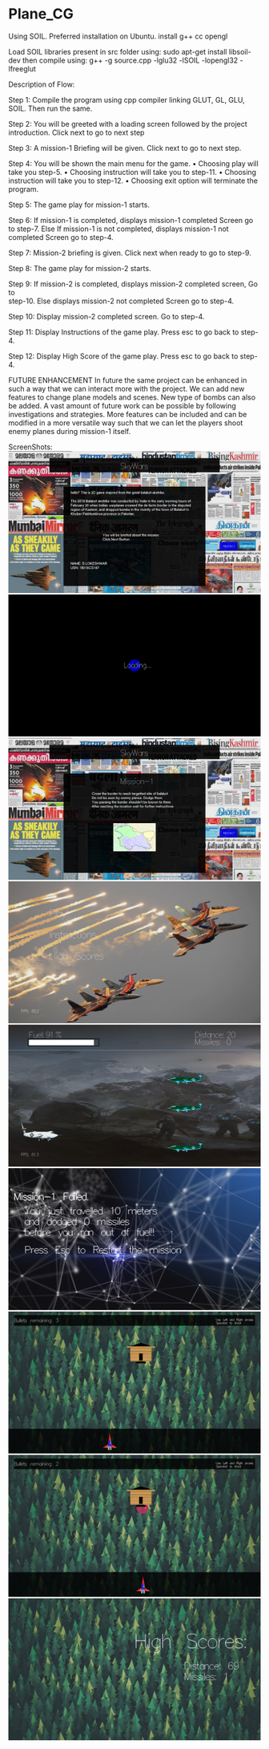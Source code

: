 # Plane_CG

Using SOIL.
Preferred installation on Ubuntu.
install 
g++
cc
opengl

Load SOIL libraries present in src folder
using:
sudo apt-get install libsoil-dev
then compile using:
g++ -g source.cpp -lglu32 -lSOIL -lopengl32 -lfreeglut

Description of Flow:

Step 1: Compile the program using cpp compiler linking GLUT, GL, GLU,	SOIL. Then run the same.

Step 2: You will be greeted with a loading screen followed by the project	introduction. Click next to go to next step

Step 3: A mission-1 Briefing will be given. Click next to go to next step.

Step 4: You will be shown the main menu for the game.
•	Choosing play will take you step-5.
•	Choosing instruction will take you to step-11.
•	Choosing instruction will take you to step-12.
•	Choosing exit option will terminate the program.

Step 5: The game play for mission-1 starts. 

Step 6: If mission-1 is completed, displays mission-1 completed Screen go to
  step-7. Else If mission-1 is not completed, displays mission-1 not	
  completed Screen go to step-4.

Step 7: Mission-2 briefing is given. Click next when ready to go to step-9.

Step 8: The game play for mission-2 starts.

Step 9: If mission-2 is completed, displays mission-2 completed screen, Go to	
  step-10. Else displays mission-2 not completed Screen go to step-4.

Step 10: Display mission-2 completed screen. Go to step-4.

Step 11: Display Instructions of the game play. Press esc to go back to step-4.

Step 12: Display High Score of the game play. Press esc to go back to step-4.


FUTURE ENHANCEMENT 
 In future the same project can be enhanced in such a way that we can interact more with the project. We can add new features to change plane models and scenes. New type of bombs can also be added. 
A vast amount of future work can be possible by following investigations and strategies. More features can be included and can be modified in a more versatile way such that we can let the players shoot enemy planes during mission-1 itself.

ScreenShots:
![](img/Intro.png)
![](img/loading_screen.png)
![](img/mission-1.png)
![](img/main_menu.png)
![](img/game_play.png)
![](img/miss.png)
![](img/game-2.png)
![](img/shooting.png)
![](img/high_score.png)
